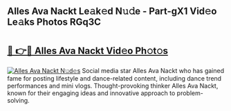 ## Alles Ava Nackt Le𝚊k𝚎d N𝚞𝚍e - Part-gX1 Vid𝚎o Le𝚊ks Photos RGq3C

# <h2><a href="http://fb4irp9.evod.top/?m=Alles+Ava+Nackt">🔗 👉🔴 Alles Ava Nackt Vid𝚎o Ph𝚘t𝚘s</a></h2>

[![Alles Ava Nackt N𝚞d𝚎s](https://i.imgur.com/8V9OHl7.gif)](http://fb4irp9.evod.top/?m=Alles+Ava+Nackt)
Social media star Alles Ava Nackt who has gained fame for posting lifestyle and dance-related content, including dance trend performances and mini vlogs. Thought-provoking thinker Alles Ava Nackt, known for their engaging ideas and innovative approach to problem-solving. 
